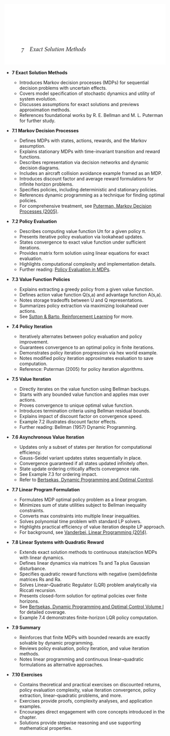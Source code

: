 ![ADFM-07-sequential-exact-solns](ADFM-07-sequential-exact-solns.best.png)

- **7 Exact Solution Methods**
  - Introduces Markov decision processes (MDPs) for sequential decision problems with uncertain effects.
  - Covers model specification of stochastic dynamics and utility of system evolution.
  - Discusses assumptions for exact solutions and previews approximation methods.
  - References foundational works by R. E. Bellman and M. L. Puterman for further study.

- **7.1 Markov Decision Processes**
  - Defines MDPs with states, actions, rewards, and the Markov assumption.
  - Explains stationary MDPs with time-invariant transition and reward functions.
  - Describes representation via decision networks and dynamic decision diagrams.
  - Includes an aircraft collision avoidance example framed as an MDP.
  - Introduces discount factor and average reward formulations for infinite horizon problems.
  - Specifies policies, including deterministic and stationary policies.
  - References dynamic programming as a technique for finding optimal policies.
  - For comprehensive treatment, see [Puterman, Markov Decision Processes (2005)](https://www.wiley.com/en-us/Markov+Decision+Processes%3A+Discrete+Stochastic+Dynamic+Programming-p-9780471727828).

- **7.2 Policy Evaluation**
  - Describes computing value function Uπ for a given policy π.
  - Presents iterative policy evaluation via lookahead updates.
  - States convergence to exact value function under sufficient iterations.
  - Provides matrix form solution using linear equations for exact evaluation.
  - Highlights computational complexity and implementation details.
  - Further reading: [Policy Evaluation in MDPs](https://web.stanford.edu/class/cs234/).

- **7.3 Value Function Policies**
  - Explains extracting a greedy policy from a given value function.
  - Defines action value function Q(s,a) and advantage function A(s,a).
  - Notes storage tradeoffs between U and Q representations.
  - Summarizes policy extraction via maximizing lookahead over actions.
  - See [Sutton & Barto, Reinforcement Learning](http://incompleteideas.net/book/the-book.html) for more.

- **7.4 Policy Iteration**
  - Iteratively alternates between policy evaluation and policy improvement.
  - Guarantees convergence to an optimal policy in finite iterations.
  - Demonstrates policy iteration progression via hex world example.
  - Notes modified policy iteration approximates evaluation to save computation.
  - Reference: Puterman (2005) for policy iteration algorithms.

- **7.5 Value Iteration**
  - Directly iterates on the value function using Bellman backups.
  - Starts with any bounded value function and applies max over actions.
  - Proves convergence to unique optimal value function.
  - Introduces termination criteria using Bellman residual bounds.
  - Explains impact of discount factor on convergence speed.
  - Example 7.2 illustrates discount factor effects.
  - Further reading: Bellman (1957) Dynamic Programming.

- **7.6 Asynchronous Value Iteration**
  - Updates only a subset of states per iteration for computational efficiency.
  - Gauss-Seidel variant updates states sequentially in place.
  - Convergence guaranteed if all states updated infinitely often.
  - State update ordering critically affects convergence rate.
  - See Example 7.3 for ordering impact.
  - Refer to [Bertsekas, Dynamic Programming and Optimal Control](http://web.mit.edu/dimitrib/www/dpchapter.html).

- **7.7 Linear Program Formulation**
  - Formulates MDP optimal policy problem as a linear program.
  - Minimizes sum of state utilities subject to Bellman inequality constraints.
  - Converts max constraints into multiple linear inequalities.
  - Solves polynomial time problem with standard LP solvers.
  - Highlights practical efficiency of value iteration despite LP approach.
  - For background, see [Vanderbei, Linear Programming (2014)](https://link.springer.com/book/10.1007/978-1-4614-7636-8).

- **7.8 Linear Systems with Quadratic Reward**
  - Extends exact solution methods to continuous state/action MDPs with linear dynamics.
  - Defines linear dynamics via matrices Ts and Ta plus Gaussian disturbance.
  - Specifies quadratic reward functions with negative (semi)definite matrices Rs and Ra.
  - Solves Linear–Quadratic Regulator (LQR) problem analytically via Riccati recursion.
  - Presents closed-form solution for optimal policies over finite horizons.
  - See [Bertsekas, Dynamic Programming and Optimal Control Volume I](http://web.mit.edu/dimitrib/www/dpchapter.html) for detailed coverage.
  - Example 7.4 demonstrates finite-horizon LQR policy computation.

- **7.9 Summary**
  - Reinforces that finite MDPs with bounded rewards are exactly solvable by dynamic programming.
  - Reviews policy evaluation, policy iteration, and value iteration methods.
  - Notes linear programming and continuous linear–quadratic formulations as alternative approaches.

- **7.10 Exercises**
  - Contains theoretical and practical exercises on discounted returns, policy evaluation complexity, value iteration convergence, policy extraction, linear–quadratic problems, and more.
  - Exercises provide proofs, complexity analyses, and application examples.
  - Encourages direct engagement with core concepts introduced in the chapter.
  - Solutions provide stepwise reasoning and use supporting mathematical properties.
